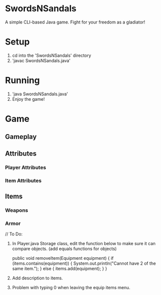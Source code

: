 # SwordsNSandals

A simple CLI-based Java game. Fight for your freedom as a gladiator!

# Setup

1. cd into the 'SwordsNSandals' directory
2. 'javac SwordsNSandals.java'

# Running

1. 'java SwordsNSandals.java'
2. Enjoy the game!

# Game

## Gameplay

## Attributes

### Player Attributes

### Item Attributes

## Items

### Weapons

### Armor

// To Do:

1. In Player.java Storage class, edit the function below to make sure it can compare objects. (add equals functions for objects)

   public void removeItem(Equipment equipment) {
   if (items.contains(equipment)) {
   System.out.println("Cannot have 2 of the same item.");
   } else {
   items.add(equipment);
   }
   }

2. Add description to items.
3. Problem with typing 0 when leaving the equip items menu.
